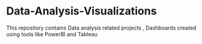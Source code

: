 # Data-Analysis-Visualizations
This repository contains Data analysis related projects , Dashboards created using tools like PowerBI and Tableau
